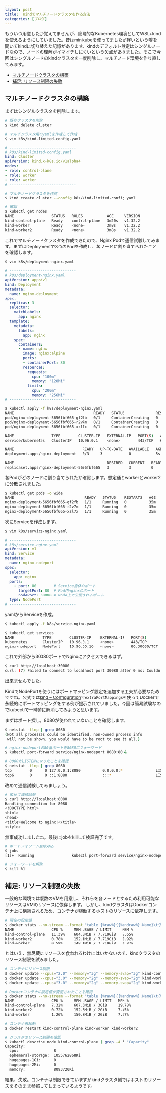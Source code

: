 ```yaml
---
layout: post
title:  Kindでマルチノードクラスタを作る方法
categories: [ブログ]
---
```


もういつ用意したか覚えてませんが、簡易的なKubernetes環境としてWSL+kindを使えるようにしていました。昔はminikubeを使ってましたが軽いという噂を聞いてkindに切り替えた記憶があります。kindのデフォルト設定はシングルノードなので、ノードの理解がイマイチしにくいという欠点がありました。そこで今回はシングルノードのkindクラスタを一度削除し、マルチノード環境を作り直してみます。

- [マルチノードクラスタの構築](#マルチノードクラスタの構築)
- [補足: リソース制限の失敗](#補足-リソース制限の失敗)

## マルチノードクラスタの構築

まずはシングルクラスタを削除します。

```sh
# 既存クラスタを削除
$ kind delete cluster

# マルチクラスタ用のyamlを作成して作成
$ vim k8s/kind-limited-config.yaml
```

```yaml
# ------------------------------
# k8s/kind-limited-config.yaml
kind: Cluster
apiVersion: kind.x-k8s.io/v1alpha4
nodes:
- role: control-plane
- role: worker
- role: worker
# ------------------------------
```

```sh
# マルチノードクラスタを作成
$ kind create cluster --config k8s/kind-limited-config.yaml 

# 確認
$ kubectl get nodes
NAME                 STATUS   ROLES           AGE     VERSION
kind-control-plane   Ready    control-plane   3m20s   v1.32.2
kind-worker          Ready    <none>          3m8s    v1.32.2
kind-worker2         Ready    <none>          3m8s    v1.32.2
```

これでマルチノードクラスタを作成できたので、Nginx Podで通信試験してみます。まずはDeploymentで3つのPodを作成し、各ノードに割り当てられたことを確認します。

```sh
$ vim k8s/deployment-nginx.yaml
```

```yaml
# ------------------------------
# k8s/deployment-nginx.yaml
apiVersion: apps/v1
kind: Deployment
metadata:
  name: nginx-deployment
spec:
  replicas: 3
  selector:
    matchLabels:
      app: nginx
  template:
    metadata:
      labels:
        app: nginx
    spec:
      containers:
      - name: nginx
        image: nginx:alpine
        ports:
        - containerPort: 80
        resources:
          requests:
            cpu: "100m"
            memory: "128Mi"
          limits:
            cpu: "200m"
            memory: "256Mi"
# ------------------------------
```

```sh
$ kubectl apply -f k8s/deployment-nginx.yaml
NAME                                    READY   STATUS              RESTARTS   AGE
pod/nginx-deployment-5656fbf665-gf2fb   0/1     ContainerCreating   0          5s
pod/nginx-deployment-5656fbf665-r2v7m   0/1     ContainerCreating   0          5s
pod/nginx-deployment-5656fbf665-xzl7x   0/1     ContainerCreating   0          5s

NAME                 TYPE        CLUSTER-IP   EXTERNAL-IP   PORT(S)   AGE
service/kubernetes   ClusterIP   10.96.0.1    <none>        443/TCP   6m1s

NAME                               READY   UP-TO-DATE   AVAILABLE   AGE
deployment.apps/nginx-deployment   0/3     3            0           5s

NAME                                          DESIRED   CURRENT   READY   AGE
replicaset.apps/nginx-deployment-5656fbf665   3         3         0       5s
```

各Podがどのノードに割り当てられたか確認します。想定通りworkerとworker2に分散されました。

```sh
$ kubectl get pods -o wide
NAME                                READY   STATUS    RESTARTS   AGE   IP           NODE           NOMINATED NODE   READINESS GATES
nginx-deployment-5656fbf665-gf2fb   1/1     Running   0          35m   10.244.1.2   kind-worker    <none>           <none>
nginx-deployment-5656fbf665-r2v7m   1/1     Running   0          35m   10.244.2.3   kind-worker2   <none>           <none>
nginx-deployment-5656fbf665-xzl7x   1/1     Running   0          35m   10.244.2.2   kind-worker2   <none>           <none>
```

次にServiceを作成します。

```sh
$ vim k8s/service-nginx.yaml
```

```yaml
# ------------------------------
# k8s/service-nginx.yaml
apiVersion: v1
kind: Service
metadata:
  name: nginx-nodeport
spec:
  selector:
    app: nginx
  ports:
    - port: 80        # Service自体のポート
      targetPort: 80  # Pod内nginxのポート  
      nodePort: 30080 # Node上で公開されるポート
  type: NodePort
# ------------------------------
```

yamlからServiceを作成。

```sh
$ kubectl apply -f k8s/service-nginx.yaml

$ kubectl get services
NAME             TYPE        CLUSTER-IP    EXTERNAL-IP   PORT(S)        AGE
kubernetes       ClusterIP   10.96.0.1     <none>        443/TCP        43m
nginx-nodeport   NodePort    10.96.30.16   <none>        80:30080/TCP   9s
```

これで外部から30080ポートでNginxにアクセスできるはず。

```sh
$ curl http://localhost:30080
curl: (7) Failed to connect to localhost port 30080 after 0 ms: Couldn't connect to server
```

出来ませんでした。

KindでNodePortを使うにはポートマッピング設定を追加する工夫が必要なためですね。公式では[kind – Configuration](https://kind.sigs.k8s.io/docs/user/configuration/#extra-port-mappings)で`extraPortMappings`を使ってDockerで永続的にポートマッピングをする例が提示されていました。今回は簡易試験なのでkubectlで一時的に解消してみようと思います。

まずはポート探し。8080が使われていないことを確認します。

```sh
$ netstat -tlnp | grep 8080
(Not all processes could be identified, non-owned process info
 will not be shown, you would have to be root to see it all.)

# nginx-nodeportの80番ポートを8080にフォーワード
$ kubectl port-forward service/nginx-nodeport 8080:80 &

# 8080がLISTENになったことを確認
$ netstat -tlnp | grep 8080
tcp        0      0 127.0.0.1:8080          0.0.0.0:*               LISTEN      61671/kubectl       
tcp6       0      0 ::1:8080                :::*                    LISTEN      61671/kubectl
```

改めて通信試験してみましょう。

```sh
# 改めて接続試験
$ curl http://localhost:8080
Handling connection for 8080
<!DOCTYPE html>
<html>
<head>
<title>Welcome to nginx!</title>
<style>
```

無事成功しましたね。最後にjobをkillして検証完了です。

```sh
# ポートフォワード解除対応
$ jobs
[1]+  Running                 kubectl port-forward service/nginx-nodeport 8080:80 &

# フォーワードを解除
$ kill %1
```

## 補足: リソース制限の失敗

一般的な環境では複数のVMを用意し、それらを各ノードとするため利用可能なリソースはVMのリソースに依存します。
しかし、kindクラスタはDockerコンテナ上に構築されるため、コンテナが稼働するホストのリソースに依存します。

```sh
# 現在の設定値
$ docker stats --no-stream --format "table {%raw%}{{%endraw%}.Name}\t{%raw%}{{%endraw%}.CPUPerc}\t{%raw%}{{%endraw%}.MemUsage}\t{%raw%}{{%endraw%}.MemPerc}"
NAME                 CPU %     MEM USAGE / LIMIT     MEM %
kind-control-plane   11.39%    604.5MiB / 7.719GiB   7.65%
kind-worker2         0.78%     152.1MiB / 7.719GiB   1.92%
kind-worker          0.59%     148.1MiB / 7.719GiB   1.87%
```

とはいえ、無尽蔵にリソースを食われるわけにはいかないので、kindクラスタのリソース制限を試みました。

```sh
# コンテナにリソース制限
$ docker update --cpus="2.0" --memory="3g" --memory-swap="3g" kind-control-plane
$ docker update --cpus="3.0" --memory="2g" --memory-swap="2g" kind-worker
$ docker update --cpus="3.0" --memory="2g" --memory-swap="2g" kind-worker2

# Dockerコンテナの設定値が変更されたことを確認
$ docker stats --no-stream --format "table {%raw%}{{%endraw%}.Name}\t{%raw%}{{%endraw%}.CPUPerc}\t{%raw%}{{%endraw%}.MemUsage}\t{%raw%}{{%endraw%}.MemPerc}"
NAME                 CPU %     MEM USAGE / LIMIT   MEM %
kind-control-plane   7.32%     607.5MiB / 3GiB     19.78%
kind-worker2         0.72%     152.6MiB / 2GiB     7.45%
kind-worker          1.26%     150.8MiB / 2GiB     7.37%

# コンテナ再起動
$ docker restart kind-control-plane kind-worker kind-worker2

# クラスタのリソース制限を確認
$ kubectl describe node kind-control-plane | grep -A 5 "Capacity"
Capacity:
  cpu:                8
  ephemeral-storage:  1055762868Ki
  hugepages-1Gi:      0
  hugepages-2Mi:      0
  memory:             8093720Ki
```

結果、失敗。コンテナは制限できていますがkindクラスタ側ではホストのリソースをそのまま参照してしまっているようです。
